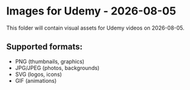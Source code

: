 # Images for Udemy - 2026-08-05

This folder will contain visual assets for Udemy videos on 2026-08-05.

## Supported formats:
- PNG (thumbnails, graphics)
- JPG/JPEG (photos, backgrounds)
- SVG (logos, icons)
- GIF (animations)
